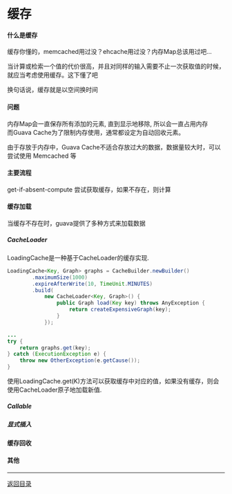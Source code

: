 缓存
===

#### 什么是缓存
缓存你懂的，memcached用过没？ehcache用过没？内存Map总该用过吧...

当计算或检索一个值的代价很高，并且对同样的输入需要不止一次获取值的时候，就应当考虑使用缓存。这下懂了吧

换句话说，缓存就是以空间换时间

#### 问题
内存Map会一直保存所有添加的元素, 直到显示地移除, 所以会一直占用内存  
而Guava Cache为了限制内存使用，通常都设定为自动回收元素。  

由于存放于内存中，Guava Cache不适合存放过大的数据，数据量较大时，可以尝试使用 Memcached 等

#### 主要流程
get-if-absent-compute
尝试获取缓存，如果不存在，则计算

#### 缓存加载
当缓存不存在时，guava提供了多种方式来加载数据

##### CacheLoader

LoadingCache是一种基于CacheLoader的缓存实现. 

```java  
LoadingCache<Key, Graph> graphs = CacheBuilder.newBuilder()  
        .maximumSize(1000)
        .expireAfterWrite(10, TimeUnit.MINUTES)
        .build(
            new CacheLoader<Key, Graph>() {
                public Graph load(Key key) throws AnyException {
                    return createExpensiveGraph(key);
                }
            });

...
try {
    return graphs.get(key);
} catch (ExecutionException e) {
    throw new OtherException(e.getCause());
}
```
使用LoadingCache.get(K)方法可以获取缓存中对应的值，如果没有缓存，则会使用CacheLoader原子地加载新值.


##### Callable

##### 显式插入



#### 缓存回收




#### 其他




------
[返回目录](/README.md)
